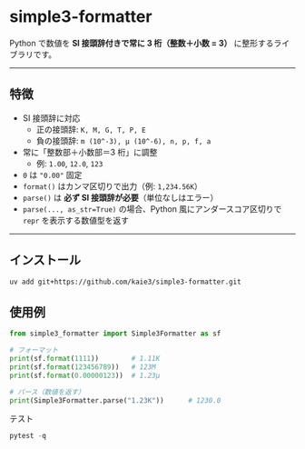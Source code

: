 # simple3-formatter

Python で数値を **SI 接頭辞付きで常に 3 桁（整数＋小数 = 3）** に整形するライブラリです。

---

## 特徴
- SI 接頭辞に対応
  - 正の接頭辞: `K, M, G, T, P, E`
  - 負の接頭辞: `m (10^-3), µ (10^-6), n, p, f, a`
- 常に「整数部＋小数部＝3 桁」に調整
  - 例: `1.00`, `12.0`, `123`
- `0` は `"0.00"` 固定
- `format()` はカンマ区切りで出力（例: `1,234.56K`）
- `parse()` は **必ず SI 接頭辞が必要**（単位なしはエラー）
- `parse(..., as_str=True)` の場合、Python 風にアンダースコア区切りで `repr` を表示する数値型を返す

---

## インストール
```bash
uv add git+https://github.com/kaie3/simple3-formatter.git
```
## 使用例
```python
from simple3_formatter import Simple3Formatter as sf

# フォーマット
print(sf.format(1111))        # 1.11K
print(sf.format(123456789))   # 123M
print(sf.format(0.00000123))  # 1.23µ

# パース（数値を返す）
print(Simple3Formatter.parse("1.23K"))      # 1230.0

```
テスト
```python
pytest -q
```

